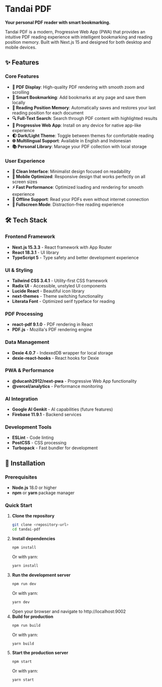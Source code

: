 # Tandai PDF

**Your personal PDF reader with smart bookmarking.**

Tandai PDF is a modern, Progressive Web App (PWA) that provides an intuitive PDF reading experience with intelligent bookmarking and reading position memory. Built with Next.js 15 and designed for both desktop and mobile devices.

## ✨ Features

### Core Features

- **📖 PDF Display**: High-quality PDF rendering with smooth zoom and scrolling
- **🔖 Smart Bookmarking**: Add bookmarks at any page and save them locally
- **💾 Reading Position Memory**: Automatically saves and restores your last reading position for each document
- **🔍 Full-Text Search**: Search through PDF content with highlighted results
- **📱 Progressive Web App**: Install on any device for native app-like experience
- **🌓 Dark/Light Theme**: Toggle between themes for comfortable reading
- **🌐 Multilingual Support**: Available in English and Indonesian
- **📚 Personal Library**: Manage your PDF collection with local storage

### User Experience

- **🎨 Clean Interface**: Minimalist design focused on readability
- **📱 Mobile Optimized**: Responsive design that works perfectly on all screen sizes
- **⚡ Fast Performance**: Optimized loading and rendering for smooth experience
- **🔄 Offline Support**: Read your PDFs even without internet connection
- **🎯 Fullscreen Mode**: Distraction-free reading experience

## 🛠️ Tech Stack

### Frontend Framework

- **Next.js 15.3.3** - React framework with App Router
- **React 18.3.1** - UI library
- **TypeScript 5** - Type safety and better development experience

### UI & Styling

- **Tailwind CSS 3.4.1** - Utility-first CSS framework
- **Radix UI** - Accessible, unstyled UI components
- **Lucide React** - Beautiful icon library
- **next-themes** - Theme switching functionality
- **Literata Font** - Optimized serif typeface for reading

### PDF Processing

- **react-pdf 9.1.0** - PDF rendering in React
- **PDF.js** - Mozilla's PDF rendering engine

### Data Management

- **Dexie 4.0.7** - IndexedDB wrapper for local storage
- **dexie-react-hooks** - React hooks for Dexie

### PWA & Performance

- **@ducanh2912/next-pwa** - Progressive Web App functionality
- **@vercel/analytics** - Performance monitoring

### AI Integration

- **Google AI Genkit** - AI capabilities (future features)
- **Firebase 11.9.1** - Backend services

### Development Tools

- **ESLint** - Code linting
- **PostCSS** - CSS processing
- **Turbopack** - Fast bundler for development

## 🚀 Installation

### Prerequisites

- **Node.js** 18.0 or higher
- **npm** or **yarn** package manager

### Quick Start

1. **Clone the repository**
   ```bash
   git clone <repository-url>
   cd tandai-pdf
   ```
2. **Install dependencies**
   ```bash
   npm install
   ```
   Or with yarn:
   ```bash
   yarn install
   ```
3. **Run the development server**
   ```bash
   npm run dev
   ```
   Or with yarn:
   ```bash
   yarn dev
   ```
   Open your browser and navigate to http://localhost:9002
4. **Build for production**
   ```bash
   npm run build
   ```
   Or with yarn:
   ```bash
   yarn build
   ```
5. **Start the production server**
   ```bash
   npm start
   ```
   Or with yarn:
   ```bash
   yarn start
   ```
